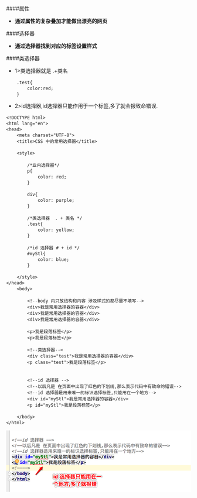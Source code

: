 
####属性
- **通过属性的复杂叠加才能做出漂亮的网页**

####选择器
- **通过选择器找到对应的标签设置样式**

####类选择器
- 1>类选择器就是 .+类名
```objc
    .test{
        color:red;
    }
```
- 2>id选择器,id选择器只能作用于一个标签,多了就会报致命错误.
```objc
<!DOCTYPE html>
<html lang="en">
<head>
    <meta charset="UTF-8">
    <title>CSS 中的常用选择器</title>

    <style>

        /*业内选择器*/
        p{
            color: red;
        }

        div{
            color: purple;
        }

        /*类选择器  . + 类名 */
        .test{
            color: yellow;
        }

        /*id 选择器 # + id */
        #myStl{
            color: blue;
        }

    </style>
</head>
    <body>

        <!--body 内只放结构和内容 涉及样式的都尽量不填写-->
        <div>我是常用选择器的容器</div>
        <div>我是常用选择器的容器</div>
        <div>我是常用选择器的容器</div>

        <p>我是段落标签</p>
        <p>我是段落标签</p>

        <!--类选择器-->
        <div class="test">我是常用选择器的容器</div>
        <p class="test">我是段落标签</p>


        <!--id 选择器 -->
        <!--以后凡是 在页面中出现了红色的下划线,那么表示代码中有致命的错误-->
        <!--id 选择器是用来唯一的标识选择标签,只能用在一个地方-->
        <div id="myStl">我是常用选择器的容器</div>
        <p id="myStl">我是段落标签</p>

    </body>
</html>
```

![image](images/idSelector.png)



